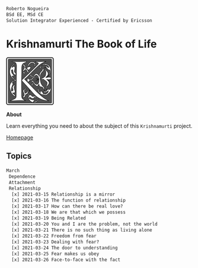 ```
Roberto Nogueira  
BSd EE, MSd CE
Solution Integrator Experienced - Certified by Ericsson
```
# Krishnamurti The Book of Life

![coursera image](images/k.png)

**About**

Learn everything you need to about the subject of this `Krishnamurti` project.

[Homepage](https://jkrishnamurti.org)

## Topics
```
March
 Dependence
 Attachment
 Relationship
  [x] 2021-03-15 Relationship is a mirror
  [x] 2021-03-16 The function of relationship
  [x] 2021-03-17 How can there be real love?
  [x] 2021-03-18 We are that which we possess
  [x] 2021-03-19 Being Related 
  [x] 2021-03-20 You and I are the problem, not the world
  [x] 2021-03-21 There is no such thing as living alone 
  [x] 2021-03-22 Freedom from fear 
  [x] 2021-03-23 Dealing with fear?
  [x] 2021-03-24 The door to understanding
  [x] 2021-03-25 Fear makes us obey
  [x] 2021-03-26 Face-to-face with the fact
  ```
